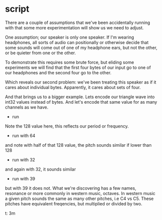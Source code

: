 # script 

There are a couple of assumptions that we've been accidentally running with that some more experimentation
will show us we need to adjust.

One assumption; our speaker is only one speaker. If I'm wearing headphones, all sorts of audio can positionally or otherwise
decide that some sounds will come out of one of my headphone ears, but not the other, or be quieter from one or the other.

To demonstrate this requires some brute force, but eliding some experiments we will find that the first four bytes of our
input go to one of our headphones and the second four go to the other.

Which reveals our second problem: we've been treating this speaker as if it cares about individual bytes. Apparently, it cares about
sets of four.

And that brings us to a bigger example. Lets encode our triangle wave into int32 values instead of bytes. And let's encode that same value for
as many channels as we have. 

- run 

Note the 128 value here, this reflects our period or frequency. 

- run with 64

and note with half of that 128 value, the pitch sounds similar if lower than 128

- run with 32

and again with 32, it sounds similar

- run with 39 

but with 39 it does not. What we're discovering has a few names, resonance or more commonly in western music, octaves. 
In western music a given pitch sounds the same as many other pitches, i.e C4 vs C5. These pitches have equivalent freqencies,
but multiplied or divided by two. 

t: 3m